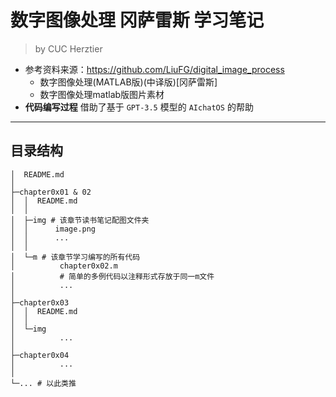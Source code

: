# 数字图像处理 冈萨雷斯 学习笔记

> by CUC Herztier

- 参考资料来源：https://github.com/LiuFG/digital_image_process
  - 数字图像处理(MATLAB版)(中译版)[冈萨雷斯]
  - 数字图像处理matlab版图片素材
- **代码编写过程** 借助了基于 `GPT-3.5` 模型的 `AIchatOS` 的帮助 

---

## 目录结构

```shell
│  README.md
│
├─chapter0x01 & 02
│  │  README.md 
│  │
│  ├─img # 该章节读书笔记配图文件夹
│  │      image.png
│  │      ...
│  │
│  └─m # 该章节学习编写的所有代码
│          chapter0x02.m 
│          # 简单的多例代码以注释形式存放于同一m文件
│          ...
│
├─chapter0x03
│  │  README.md
│  │
│  └─img
│          ...
│
├─chapter0x04
│          ...
│
└─... # 以此类推
```